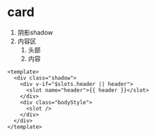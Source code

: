# card

1. 阴影shadow
2. 内容区
   1. 头部
   2. 内容

```vue
<template>
  <div class="shadow">
    <div v-if="$slots.header || header">
      <slot name="header">{{ header }}</slot>
    </div>
    <div class="bodyStyle">
      <slot />
    </div>
  </div>
</template>
```
